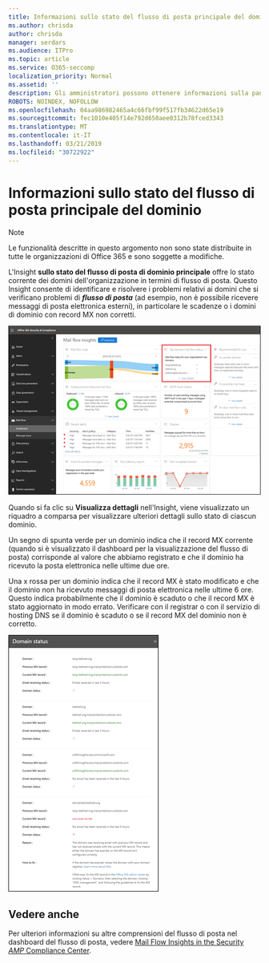 ```yaml
---
title: Informazioni sullo stato del flusso di posta principale del dominio
ms.author: chrisda
author: chrisda
manager: serdars
ms.audience: ITPro
ms.topic: article
ms.service: O365-seccomp
localization_priority: Normal
ms.assetid: ''
description: Gli amministratori possono ottenere informazioni sulla panoramica dello stato del flusso di posta di dominio principale nel dashboard del flusso di posta nel centro conformità di Office 365 Security &.
ROBOTS: NOINDEX, NOFOLLOW
ms.openlocfilehash: 04aa986982465a4c66fbf99f517fb34622d65e19
ms.sourcegitcommit: fec1010e405f14e792d650aee0312b78fced3343
ms.translationtype: MT
ms.contentlocale: it-IT
ms.lasthandoff: 03/21/2019
ms.locfileid: "30722922"
---
```

# <a name="top-domain-mail-flow-status-insight"></a>Informazioni sullo stato del flusso di posta principale del dominio

> [!NOTE]
> Le funzionalità descritte in questo argomento non sono state distribuite in tutte le organizzazioni di Office 365 e sono soggette a modifiche.

L'Insight **sullo stato del flusso di posta di dominio principale** offre lo stato corrente dei domini dell'organizzazione in termini di flusso di posta. Questo Insight consente di identificare e risolvere i problemi relativi ai domini che si verificano problemi di ***flusso di posta*** (ad esempio, non è possibile ricevere messaggi di posta elettronica esterni), in particolare le scadenze o i domini di dominio con record MX non corretti.

![Informazioni sullo stato del flusso di dominio principale nel dashboard del flusso di posta nel centro conformità di Office 365 Security &](media/domain-mail-flow-status-selected.png)

Quando si fa clic su **Visualizza dettagli** nell'Insight, viene visualizzato un riquadro a comparsa per visualizzare ulteriori dettagli sullo stato di ciascun dominio.

Un segno di spunta verde per un dominio indica che il record MX corrente (quando si è visualizzato il dashboard per la visualizzazione del flusso di posta) corrisponde al valore che abbiamo registrato e che il dominio ha ricevuto la posta elettronica nelle ultime due ore.

Una x rossa per un dominio indica che il record MX è stato modificato e che il dominio non ha ricevuto messaggi di posta elettronica nelle ultime 6 ore. Questo indica probabilmente che il dominio è scaduto o che il record MX è stato aggiornato in modo errato. Verificare con il registrar o con il servizio di hosting DNS se il dominio è scaduto o se il record MX del dominio non è corretto.

![Il riquadro a comparsa dettagli nell'Insight sullo stato del flusso di dominio superiore](media/domain-mail-flow-status-flyout.png)

## <a name="see-also"></a>Vedere anche

Per ulteriori informazioni su altre comprensioni del flusso di posta nel dashboard del flusso di posta, vedere [Mail Flow Insights in the Security _AMP_ Compliance Center](mail-flow-insights-v2.md).
